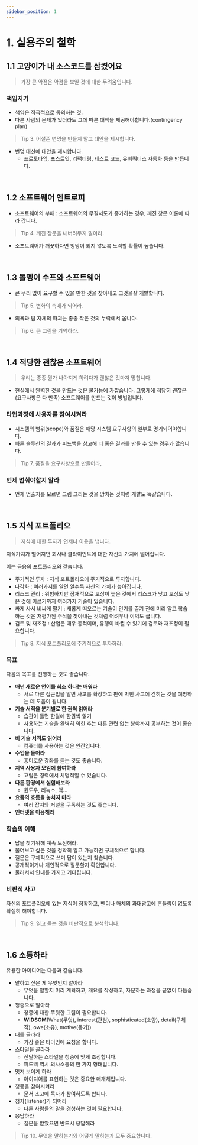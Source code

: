```yaml
---
sidebar_position: 1
---
```


# 1. 실용주의 철학

## 1.1 고양이가 내 소스코드를 삼켰어요

> 가장 큰 약점은 약점을 보일 것에 대한 두려움입니다.

### 책임지기

- 책임은 적극적으로 동의하는 것.
- 다른 사람의 문제가 있더라도 그에 따른 대책을 제공해야합니다.(contingency plan)

> Tip 3. 어설픈 변명을 만들지 말고 대안을 제시합니다.

- 변명 대신에 대안을 제시합니다.
  - 프로토타입, 포스트잇, 리팩터링, 테스트 코드, 유비쿼터스 자동화 등을 만듭니다.

<br/>

## 1.2 소프트웨어 엔트로피

- 소프트웨어의 부패 : 소프트웨어의 무질서도가 증가하는 경우, 깨진 창문 이론에 따라 갑니다.

> Tip 4. 깨진 창문을 내버려두지 말아라.

- 소프트웨어가 깨끗하다면 엉망이 되지 않도록 노력할 확률이 높습니다.

<br/>

## 1.3 돌멩이 수프와 소프트웨어

- 큰 무리 없이 요구할 수 있을 만한 것을 찾아내고 그것을잘 개발합니다.

> Tip 5. 변화의 촉매가 되어라.

- 의욕과 팀 자체의 파괴는 종종 작은 것의 누락에서 옵니다.

> Tip 6. 큰 그림을 기억하라.

<br/>

## 1.4 적당한 괜찮은 소프트웨어

> 우리는 종종 뭔가 나아지게 하려다가 괜찮은 것마저 망칩니다.

- 현실에서 완벽한 것을 만드는 것은 불가능에 가깝습니다. 그렇게에 적당히 괜찮은(요구사항은 다 만족) 소프트웨어를 만드는 것이 방법입니다.

### 타협과정에 사용자를 참여시켜라

- 시스템의 범위(scope)와 품질은 해당 시스템 요구사항의 일부로 명기되어야합니다.
- 빠른 솔루션의 결과가 피드백을 참고해 더 좋은 결과를 만들 수 있는 경우가 많습니다.

> Tip 7. 품질을 요구사항으로 만들어라,

### 언제 멈춰야할지 알라

- 언제 멈출지를 모르면 그림 그리는 것을 망치는 것처럼 개발도 똑같습니다.

<br/>

## 1.5 지식 포트폴리오

> 지식에 대한 투자가 언제나 이윤을 냅니다.

지식가치가 떨어지면 회사나 클라이언트에 대한 자신의 가치에 떨어집니다.

이는 금융의 포트폴리오와 같습니다.

- 주기적인 투자 : 지식 포트폴리오에 주기적으로 투자합니다.
- 다각화 : 여러가지를 알면 알수록 자신의 가치가 높아집니다.
- 리스크 관리 : 위험하지만 잠재적으로 보상이 높은 것에서 리스크가 낮고 보상도 낮은 것에 이르기까지 여러가지 기술이 있습니다.
- 싸게 사서 비싸게 팔기 : 새롭게 떠오르는 기술이 인기를 끌기 전에 미리 알고 학습하는 것은 저평가된 주식을 찾아내는 것처럼 어려우나 이익도 큽니다.
- 검토 및 재조정 : 산업은 매우 동적이며, 유행이 바뀔 수 있기에 검토와 재조정이 필요합니다.

> Tip 8. 지식 포트폴리오에 주기적으로 투자하라.

### 목표

다음의 목표를 진행하는 것도 좋습니다.

- **매년 새로운 언어를 최소 하나는 배워라**
  - 서로 다른 접근법을 알면 사고를 확장하고 판에 박힌 사고에 갇히는 것을 예방하는 데 도움이 됩니다.
- **기술 서적을 분기별로 한 권씩 읽어라**
  - 습관이 들면 한달에 한권씩 읽기
  - 사용하는 기술을 완벽히 익힌 후는 다른 관련 없는 분야까지 공부하는 것이 좋습니다.
- **비 기술 서적도 읽어라**
  - 컴퓨터를 사용하는 것은 인간입니다.
- **수업을 들어라**
  - 흥미로운 강좌를 듣는 것도 좋습니다.
- **지역 사용자 모임에 참여하라**
  - 고립은 경력에서 치명적일 수 있습니다.
- **다른 환경에서 실험해보라**
  - 윈도우, 리눅스, 맥...
- **요즘의 흐름을 놓치지 마라**
  - 여러 잡지와 저널을 구독하는 것도 좋습니다.
- **인터넷을 이용해라**

### 학습의 이해

- 답을 찾기위해 계속 도전해라.
- 물어보고 싶은 것을 정확히 알고 가능하면 구체적으로 합니다.
- 질문은 구체적으로 쓰며 답이 있는지 찾습니다.
- 공개적이거나 개인적으로 질문할지 확인합니다.
- 물러서서 인내를 가지고 기다립니다.

### 비판적 사고

자신의 포트폴리오에 있는 지식이 정확하고, 벤더나 매체의 과대광고에 흔들림이 없도록 확실히 해야합니다.

> Tip 9. 읽고 듣는 것을 비판적으로 분석합니다.

<br/>

## 1.6 소통하라

유용한 아이디어는 다음과 같습니다.

- 말하고 싶은 게 무엇인지 알아라
  - 무엇을 말할지 미리 계획하고, 개요를 작성하고, 자문하는 과정을 끝없이 다듬습니다.
- 청중으로 알아라
  - 청중에 대한 뚜렷한 그림이 필요합니다.
  - **WIDSOM**(What(무엇), interest(관심), sophisticated(소양), detail(구체적), owe(소유), motive(동기))
- 때를 골라라
  - 가장 좋은 타이밍에 요청을 합니다.
- 스타일을 골라라
  - 전달하는 스타일을 청중에 맞게 조정합니다.
  - 피드백 역시 의사소통의 한 가지 형태입니다.
- 멋져 보이게 하라
  - 아이디어를 표현하는 것은 중요한 매개체입니다.
- 청중을 참여시켜라
  - 문서 초고에 독자가 참여하도록 합니다.
- 청자(listener)가 되어라
  - 다른 사람들의 말을 경청하는 것이 필요합니다.
- 응답하라
  - 질문을 받았으면 반드시 응답해라

> Tip 10. 무엇을 말하는가와 어떻게 말하는가 모두 중요합니다.
